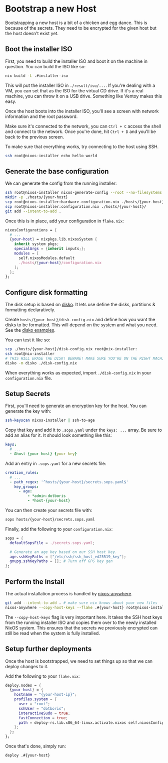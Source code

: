 # Bootstrap a new Host

Bootstrapping a new host is a bit of a chicken and egg dance. This is because of
the secrets. They need to be encrypted for the given host but the host doesn't
exist yet.

## Boot the installer ISO

First, you need to build the installer ISO and boot it on the machine in
question. You can build the ISO like so:

```sh
nix build -L .#installer-iso
```

This will put the installer ISO in `./result/iso/...`. If you're dealing with a
VM, you can set that as the ISO for the virtual CD drive. If it's a real
machine, you can throw it on a USB drive. Something like Ventoy makes this easy.

Once the host boots into the installer ISO, you'll see a screen with network
information and the root password.

Make sure it's connected to the network, you can `Ctrl + C` access the shell and
connect to the network. Once you're done, hit `Ctrl + D` and you'll be back to
the previous screen.

To make sure that everything works, try connecting to the host using SSH.

```sh
ssh root@nixos-installer echo hello world
```

## Generate the base configuration

We can generate the config from the running installer:

```sh
ssh root@nixos-installer nixos-generate-config --root --no-filesystems --dir .
mkdir -p ./hosts/{your-host}
scp root@nixos-installer:hardware-configuration.nix ./hosts/{your-host}/
scp root@nixos-installer:configuration.nix ./hosts/{your-host}/
git add --intent-to-add .
```

Once this is in place, add your configuration in `flake.nix`:

```nix
nixosConfigurations = {
  # ...
  {your-host} = nixpkgs.lib.nixosSystem {
    inherit system pkgs;
    specialArgs = {inherit inputs;};
    modules = [
      self.nixosModules.default
      ./hosts/{your-host}/configuration.nix
    ];
  };
};
```

## Configure disk formatting

The disk setup is based on [disko](https://github.com/nix-community/disko). It
lets use define the disks, partitions & formatting declaratively.

Create `hosts/{your-host}/disk-config.nix` and define how you want the disks to
be formatted. This will depend on the system and what you need. See the [disko
examples](https://github.com/nix-community/disko/tree/master/example).

You can test it like so:

```sh
scp ./hosts/{your-host}/disk-config.nix root@nix-installer:
ssh root@nix-installer
# THIS WILL ERASE THE DISK! BEWARE! MAKE SURE YOU'RE ON THE RIGHT MACHINE!
disko -m disko ./disk-config.nix
```

When everything works as expected, import `./disk-config.nix` in your
`configuration.nix` file.

## Setup Secrets

First, you'll need to generate an encryption key for the host. You can generate
the key with:

```sh
ssh-keyscan nixos-installer | ssh-to-age
```

Copy that key and add it to `.sops.yaml` under the `keys: ...` array. Be sure to add an alias for it. It should look something like this:

```yml
keys:
  # ...
  - &host-{your-host} {your key}
```

Add an entry in `.sops.yaml` for a new secrets file:

```yml
creation_rules:
  # ...
  - path_regex: '^hosts/{your-host}/secrets.sops.yaml$'
    key_groups:
      - age:
          - *admin-dotboris
          - *host-{your-host}
```

You can then create your secrets file with:

```sh
sops hosts/{your-host}/secrets.sops.yaml
```

Finally, add the following to your `configuration.nix`:

```nix
sops = {
  defaultSopsFile = ./secrets.sops.yaml;

  # Generate an age key based on our SSH host key.
  age.sshKeyPaths = ["/etc/ssh/ssh_host_ed25519_key"];
  gnupg.sshKeyPaths = []; # Turn off GPG key gen
};
```

## Perform the Install

The actual installation process is handled by
[nixos-anywhere](https://github.com/nix-community/nixos-anywhere). 

```sh
git add --intent-to-add . # make sure nix knows about your new files
nixos-anywhere --copy-host-keys --flake .#{your-host} root@nixos-installer
```

The `--copy-host-keys` flag is very important here. It takes the SSH host keys
from the running installer ISO and copies them over to the newly installed NixOS
system. This ensures that the secrets we previously encrypted can still be read
when the system is fully installed.

## Setup further deployments

Once the host is bootstrapped, we need to set things up so that we can deploy
changes to it.

Add the following to your `flake.nix`:

```nix
deploy.nodes = {
  {your-host} = {
    hostname = "{your-host-ip}";
    profiles.system = {
      user = "root";
      sshUser = "dotboris";
      interactiveSudo = true;
      fastConnection = true;
      path = deploy-rs.lib.x86_64-linux.activate.nixos self.nixosConfigurations.{your-host};
    };
  };
};
```

Once that's done, simply run:

```sh
deploy .#{your-host}
```

